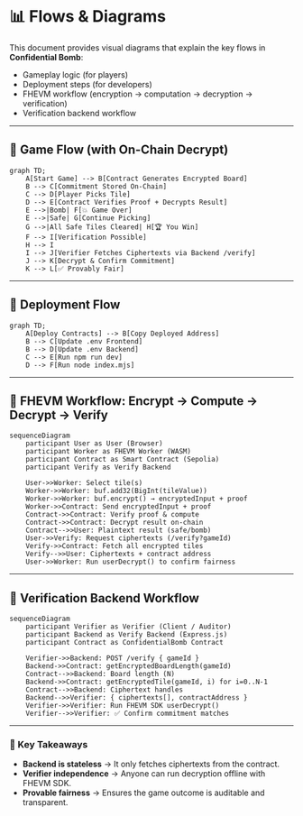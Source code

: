 # 📊 Flows & Diagrams

This document provides visual diagrams that explain the key flows in **Confidential Bomb**:

* Gameplay logic (for players)
* Deployment steps (for developers)
* FHEVM workflow (encryption → computation → decryption → verification)
* Verification backend workflow

---

## 🎲 Game Flow (with On-Chain Decrypt)

```mermaid
graph TD;
    A[Start Game] --> B[Contract Generates Encrypted Board]
    B --> C[Commitment Stored On-Chain]
    C --> D[Player Picks Tile]
    D --> E[Contract Verifies Proof + Decrypts Result]
    E -->|Bomb| F[💥 Game Over]
    E -->|Safe| G[Continue Picking]
    G -->|All Safe Tiles Cleared| H[🏆 You Win]
    F --> I[Verification Possible]
    H --> I
    I --> J[Verifier Fetches Ciphertexts via Backend /verify]
    J --> K[Decrypt & Confirm Commitment]
    K --> L[✅ Provably Fair]
```

---

## 📌 Deployment Flow

```mermaid
graph TD;
    A[Deploy Contracts] --> B[Copy Deployed Address]
    B --> C[Update .env Frontend]
    B --> D[Update .env Backend]
    C --> E[Run npm run dev]
    D --> F[Run node index.mjs]
```

---

## 🔄 FHEVM Workflow: Encrypt → Compute → Decrypt → Verify

```mermaid
sequenceDiagram
    participant User as User (Browser)
    participant Worker as FHEVM Worker (WASM)
    participant Contract as Smart Contract (Sepolia)
    participant Verify as Verify Backend

    User->>Worker: Select tile(s)
    Worker->>Worker: buf.add32(BigInt(tileValue))
    Worker->>Worker: buf.encrypt() → encryptedInput + proof
    Worker->>Contract: Send encryptedInput + proof
    Contract->>Contract: Verify proof & compute
    Contract->>Contract: Decrypt result on-chain
    Contract-->>User: Plaintext result (safe/bomb)
    User->>Verify: Request ciphertexts (/verify?gameId)
    Verify->>Contract: Fetch all encrypted tiles
    Verify-->>User: Ciphertexts + contract address
    User->>Worker: Run userDecrypt() to confirm fairness
```

---

## 🧐 Verification Backend Workflow

```mermaid
sequenceDiagram
    participant Verifier as Verifier (Client / Auditor)
    participant Backend as Verify Backend (Express.js)
    participant Contract as ConfidentialBomb Contract

    Verifier->>Backend: POST /verify { gameId }
    Backend->>Contract: getEncryptedBoardLength(gameId)
    Contract-->>Backend: Board length (N)
    Backend->>Contract: getEncryptedTile(gameId, i) for i=0..N-1
    Contract-->>Backend: Ciphertext handles
    Backend-->>Verifier: { ciphertexts[], contractAddress }
    Verifier->>Verifier: Run FHEVM SDK userDecrypt()
    Verifier-->>Verifier: ✅ Confirm commitment matches
```

---

### 🔑 Key Takeaways

* **Backend is stateless** → It only fetches ciphertexts from the contract.
* **Verifier independence** → Anyone can run decryption offline with FHEVM SDK.
* **Provable fairness** → Ensures the game outcome is auditable and transparent.
